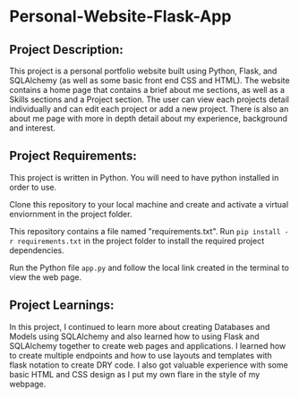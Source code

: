 # Personal-Website-Flask-App
 ## Project Description:
 This project is a personal portfolio website built using Python, Flask, and SQLAlchemy (as well as some basic front end CSS and HTML). The website contains a home page that contains a brief about me sections, as well as a Skills sections and a Project section. The user can view each projects detail individually and can edit each project or add a new project. There is also an about me page with more in depth detail about my experience, background and interest. 

 ## Project Requirements:
 This project is written in Python. You will need to have python installed in order to use.

 Clone this repository to your local machine and create and activate a virtual enviornment in the project folder.

 This repository contains a file named "requirements.txt". Run `pip install -r requirements.txt` in the project folder to install the required project dependencies.

 Run the Python file `app.py` and follow the local link created in the terminal to view the web page. 

 ## Project Learnings:
 In this project, I continued to learn more about creating Databases and Models using SQLAlchemy and also learned how to using Flask and SQLAlchemy together to create web pages and applications. I learned how to create multiple endpoints and how to use layouts and templates with flask notation to create DRY code. I also got valuable experience with some basic HTML and CSS design as I put my own flare in the style of my webpage.